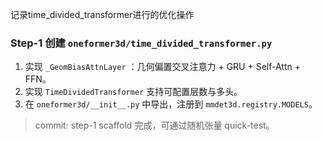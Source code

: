 记录time_divided_transformer进行的优化操作

### Step-1  创建 `oneformer3d/time_divided_transformer.py`
1. 实现 `_GeomBiasAttnLayer` ：几何偏置交叉注意力 + GRU + Self-Attn + FFN。
2. 实现 `TimeDividedTransformer` 支持可配置层数与多头。
3. 在 `oneformer3d/__init__.py` 中导出，注册到 `mmdet3d.registry.MODELS`。

> commit: step-1 scaffold 完成，可通过随机张量 quick-test。